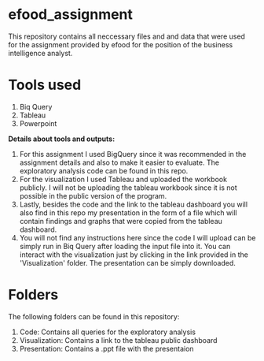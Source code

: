 # efood_assignment

This repository contains all neccessary files and and data that were used for the assignment provided by efood for the position of the business intelligence analyst.

# Tools used

1) Biq Query
2) Tableau
3) Powerpoint

**Details about tools and outputs:**

1) For this assignment I used BigQuery since it was recommended in the assignment details and also to make it easier to evaluate. The exploratory analysis code can be found in this repo.
2) For the visualization I used Tableau and uploaded the workbook publicly. I will not be uploading the tableau workbook since it is not possible in the public version of the program.
3) Lastly, besides the code and the link to the tableau dashboard you will also find in this repo my presentation in the form of a file which will contain findings and graphs that were copied from the tableau dashboard.
4) You will not find any instructions here since the code I will upload can be simply run in Biq Query after loading the input file into it. You can interact with the visualization just by clicking in the link provided in the 'Visualization' folder. The presentation can be simply downloaded.

# Folders

The following folders can be found in this repository:

1) Code: Contains all queries for the exploratory analysis
2) Visualization: Contains a link to the tableau public dashboard
3) Presentation: Contains a .ppt file with the presentaion

